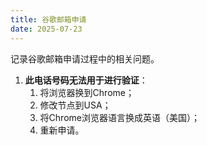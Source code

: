 ```yaml
---
title: 谷歌邮箱申请
date: 2025-07-23
---
```


记录谷歌邮箱申请过程中的相关问题。

1. **此电话号码无法用于进行验证**：
   1. 将浏览器换到Chrome；
   2. 修改节点到USA；
   3. 将Chrome浏览器语言换成英语（美国）；
   4. 重新申请。 
